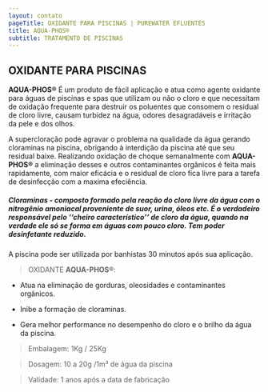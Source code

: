 ```yaml
---
layout: contato
pageTitle: OXIDANTE PARA PISCINAS | PUREWATER EFLUENTES
title: AQUA-PHOS®
subtitle: TRATAMENTO DE PISCINAS
---
```

## **OXIDANTE PARA PISCINAS**

**AQUA-PHOS®** É um produto de fácil aplicação e atua como agente oxidante para águas de piscinas e spas que utilizam ou não o cloro e que necessitam de oxidação frequente para destruir os poluentes que consomem o residual de cloro livre, causam turbidez na água, odores desagradáveis e irritação da pele e dos olhos. 

A supercloração pode agravar o problema na qualidade da água gerando cloraminas na piscina, obrigando à interdição da piscina até que seu residual baixe. Realizando oxidação de choque semanalmente com **AQUA-PHOS®** a eliminação desses e outros contaminantes orgânicos é feita mais rapidamente, com maior eficácia e o residual de cloro fica livre para a tarefa de desinfecção com a maxima efeciência.  

>
##### **Cloraminas** - composto formado pela reação do cloro livre da água com o nitrogênio amoniacal proveniente de suor, urina, óleos etc. É o verdadeiro responsável pelo ‘‘cheiro  característico’’ de cloro da água, quando na verdade ele só se forma em águas com pouco cloro. Tem poder desinfetante reduzido.
>

A piscina pode ser utilizada por banhistas 30 minutos após sua aplicação.


  
>OXIDANTE **AQUA-PHOS®**:

- Atua na eliminação de gorduras, oleosidades e contaminantes orgânicos.

- Inibe a formação de cloraminas.

- Gera melhor performance no desempenho do cloro e o brilho da água da piscina.



>Embalagem: 1Kg / 25Kg 

>Dosagem: 10 a 20g /1m³ de água da piscina

>Validade: 1 anos após a data de fabricação


